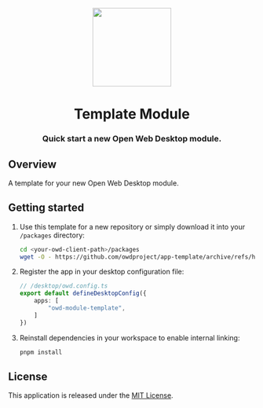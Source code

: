 <p align="center">
  <img width="160" height="160" src="https://avatars.githubusercontent.com/u/65117737?s=160&v=4" />
</p>
<h1 align="center">Template Module</h1>
<h3 align="center">
  Quick start a new Open Web Desktop module.
</h3>

## Overview

A template for your new Open Web Desktop module.

## Getting started

1.  Use this template for a new repository or simply download it into your `/packages` directory:

    ```bash
    cd <your-owd-client-path>/packages
    wget -O - https://github.com/owdproject/app-template/archive/refs/heads/main.zip | unzip -d module-template -
    ```

2.  Register the app in your desktop configuration file:

    ```typescript
    // /desktop/owd.config.ts
    export default defineDesktopConfig({
        apps: [
            "owd-module-template",
        ]
    })
    ```

3.  Reinstall dependencies in your workspace to enable internal linking:

    ```bash
    pnpm install
    ```

## License

This application is released under the [MIT License](LICENSE).
